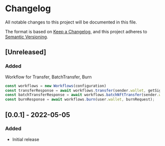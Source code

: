 # Changelog

All notable changes to this project will be documented in this file.

The format is based on [Keep a Changelog](https://keepachangelog.com/en/1.0.0/),
and this project adheres to [Semantic Versioning](https://semver.org/spec/v2.0.0.html).

## [Unreleased]

### Added

Workflow for Transfer, BatchTransfer, Burn
```ts
const workflows = new Workflows(configuration)
const transferResponse = await workflows.transfer(sender.wallet, getSignableTransferRequest);
const batchTransferResponse = await workflows.batchNftTransfer(sender.wallet, getSignableTransferRequestV2);
const burnResponse = await workflows.burn(user.wallet, burnRequest);
```


## [0.0.1] - 2022-05-05

### Added

- Initial release
